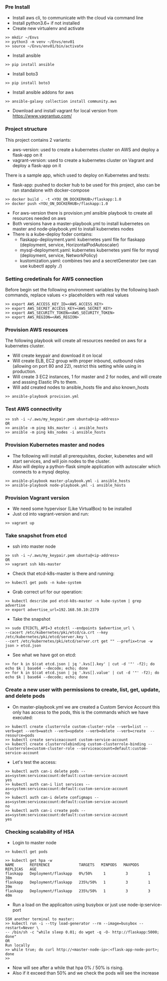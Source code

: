 ### Pre Install
- Install aws cli, to communicate with the cloud via command line
- Install python3.6+ if not installed
- Create new virtualenv and activate
```
>> mkdir ~/Envs
>> python3 -m venv ~/Envs/env01
>> source ~/Envs/env01/bin/activate
```
- Install ansible
```
>> pip install ansible
```
- Install boto3
```
>> pip install boto3
```
- Install ansible addons for aws
```
>> ansible-galaxy collection install community.aws
```
- Download and install vagrant for local version from https://www.vagrantup.com/

### Project structure
This project contains 2 variants:

- aws-version: used to create a kubernetes cluster on AWS and deploy a flask-app on it
- vagrant-version: used to create a kubernetes cluster on Vagrant and deploy a flask-app on it

There is a sample app, which used to deploy on Kubernetes and tests:

- flask-app: pushed to docker hub to be used for this project, also can be ran standalone with docker-compose

```
>> docker build . -t <YOU_ON_DOCKERHUB>/flaskapp:1.0
>> docker push <YOU_ON_DOCKERHUB>/flaskapp:1.0
```

- For aws-version there is provision.yml ansible playbook to create all resources needed on aws
- Both versions have a master-playbook.yml to install kubernetes on master and node-playbook.yml to install kubernetes nodes
- There is a kube-deploy foder contains:
    - flaskapp-deployment.yaml: kubernetes yaml file for flaskapp (deployment, service, HorizontalPodAutoscaler)
    - mysql-deployment.yaml: kubernetes kubernetes yaml file for mysql (deployment, service, NetworkPolicy)
    - kustomization.yaml: combines two and a secretGenerator (we can use kubectl apply ./)

### Setting credetinals for AWS connection
Before begin set the following environment variables by the following bash commands, replace values <> placeholders with real values

```
>> export AWS_ACCESS_KEY_ID=<AWS_ACCESS_KEY>
>> export AWS_SECRET_ACCESS_KEY=<AWS_SECRET_KEY>
>> export AWS_SECURITY_TOKEN=<AWS_SECURITY_TOKEN>
>> export AWS_REGION=<AWS_REGION>
```

### Provision AWS resources
The following playbook will create all resources needed on aws for a kubernetes cluster.

- Will create keypair and download it on local
- Will create ELB, EC2 group with proper inbound, outbound rules (allowing on port 80 and 22), restrict this setting while using in production.
- Will create 3 EC2 instances, 1 for master and 2 for nodes, and will create and asssing Elastic IPs to them.
- Will add created nodes to ansible_hosts file and also known_hosts
```
>> ansible-playbook provision.yml
```

### Test AWS connectivity
```
>> ssh -i ~/.aws/my_keypair.pem ubuntu@<ip-address>
OR
>> ansible -m ping k8s_master -i ansible_hosts
>> ansible -m ping k8s_nodes -i ansible_hosts

```

### Provision Kubernetes master and nodes
- The following will install all prerequisites, docker, kubenetes and will start services, and will join nodes to the cluster.
- Also will deploy a python-flask simple application with autoscaler which connects to a mysql deploy.
```
>> ansible-playbook master-playbook.yml -i ansible_hosts
>> ansible-playbook node-playbook.yml -i ansible_hosts
```

### Provision Vagrant version
- We need some hypervisor (Like VirtualBox) to be installed
- Just cd into vagrant-version and run:
```
>> vagrant up
```

### Take snapshot from etcd
- ssh into master node
```
>> ssh -i ~/.aws/my_keypair.pem ubuntu@<ip-address>
OR
>> vagrant ssh k8s-master
```
- Check that etcd-k8s-master is there and running:
```
>> kubectl get pods -n kube-system
```
- Grab correct url for our operation:
```
>> kubectl describe pod etcd-k8s-master -n kube-system | grep advertise
>> export advertise_url=192.168.50.10:2379
```
- Take the snapshot
```
>> sudo ETCDCTL_API=3 etcdctl --endpoints $advertise_url \
--cacert /etc/kubernetes/pki/etcd/ca.crt --key /etc/kubernetes/pki/etcd/server.key \
--cert /etc/kubernetes/pki/etcd/server.crt get "" --prefix=true -w json > etcd.json
```
- See what we have got on etcd:
```
>> for k in $(cat etcd.json | jq '.kvs[].key' | cut -d '"' -f2); do echo $k | base64 --decode; echo; done
>> for k in $(cat etcd.json | jq '.kvs[].value' | cut -d '"' -f2); do echo $k | base64 --decode; echo; done
```

### Create a new user with permissions to create, list, get, update, and delete pods
- On master-playbook.yml we are created a Custom Service Account this only has access to the pods, this is the commands which we have executed:
```
>> kubectl create clusterrole custom-cluster-role --verb=list --verb=get --verb=watch --verb=update --verb=delete --verb=create  --resource=pods 
>> kubectl create serviceaccount custom-service-account
>> kubectl create clusterrolebinding custom-clusterrole-binding --clusterrole=custom-cluster-role --serviceaccount=default:custom-service-account
```
- Let's test the access:
```
>> kubectl auth can-i delete pods --as=system:serviceaccount:default:custom-service-account
yes
>> kubectl auth can-i list services --as=system:serviceaccount:default:custom-service-account
no
>> kubectl auth can-i delete configmaps --as=system:serviceaccount:default:custom-service-account
no
>> kubectl auth can-i create pods --as=system:serviceaccount:default:custom-service-account
yes
```

### Checking scalability of HSA
- Login to master node
```
>> kubectl get pods

>> kubectl get hpa -w
NAME       REFERENCE             TARGETS   MINPODS   MAXPODS   REPLICAS   AGE
flaskapp   Deployment/flaskapp   0%/50%     1         3         1          38m
flaskapp   Deployment/flaskapp   235%/50%   1         3         1          39m
flaskapp   Deployment/flaskapp   235%/50%   1         3         3          40m
```
- Run a load on the applicaiton using busybox or just use node-ip:service-port
```
SSH another terminal to master:
>> kubectl run -i --tty load-generator --rm --image=busybox --restart=Never \
-- /bin/sh -c "while sleep 0.01; do wget -q -O- http://flaskapp:5000; done"
OR
Run locally
>> while true; do curl http://<master-node-ip>:<flask-app-node-port>; done
>> 
```
- Now will see after a while that hpa 0% / 50% is rising.
- Also if it exceed than 50% and we check the pods will see the increase
